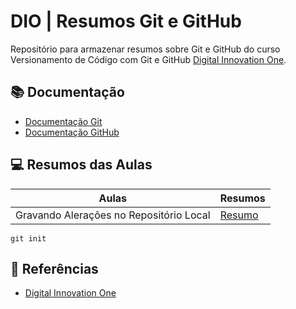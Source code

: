 
# DIO | Resumos Git e GitHub

Repositório para armazenar resumos sobre Git e GitHub do curso Versionamento de Código com Git e GitHub
[Digital Innovation One](https://www.dio.me/).

## 📚 Documentação
- [Documentação Git](https://git-scm.com/doc)
- [Documentação GitHub](https://docs.github.com)

## 💻 Resumos das Aulas

| Aulas | Resumos |
|-------|---------|
|Gravando Alerações no Repositório Local | [Resumo]()|

```
git init 
````

## 🔎 Referências
- [Digital Innovation One](.)

